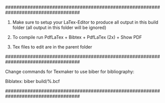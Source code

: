 ###################################################################################

1. Make sure to setup your LaTex-Editor to produce all output in this build folder
	(all output in this folder will be ignored)

2. To compile run PdfLaTex + Bibtex + PdfLaTex (2x) + Show PDF

3. Tex files to edit are in the parent folder

###################################################################################

Change commands for Texmaker to use biber for bibliography: 

Biblatex: biber build/%.bcf

###################################################################################
